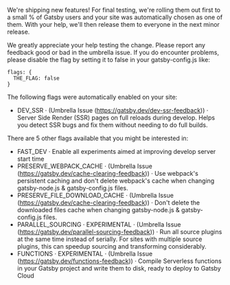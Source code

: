 We're shipping new features! For final testing, we're rolling them out first to a small % of Gatsby users
and your site was automatically chosen as one of them. With your help, we'll then release them to everyone in the next minor release.

We greatly appreciate your help testing the change. Please report any feedback good or bad in the umbrella issue. If you do encounter problems, please disable the flag by setting
it to false in your gatsby-config.js like:

```
flags: {
  THE_FLAG: false
}
```

The following flags were automatically enabled on your site:

- DEV_SSR · (Umbrella Issue (https://gatsby.dev/dev-ssr-feedback)) · Server Side Render (SSR) pages on full reloads during develop. Helps you detect SSR bugs and fix them without
  needing to do full builds.

There are 5 other flags available that you might be interested in:

- FAST_DEV · Enable all experiments aimed at improving develop server start time
- PRESERVE_WEBPACK_CACHE · (Umbrella Issue (https://gatsby.dev/cache-clearing-feedback)) · Use webpack's persistent caching and don't delete webpack's cache when changing
  gatsby-node.js & gatsby-config.js files.
- PRESERVE_FILE_DOWNLOAD_CACHE · (Umbrella Issue (https://gatsby.dev/cache-clearing-feedback)) · Don't delete the downloaded files cache when changing gatsby-node.js &
  gatsby-config.js files.
- PARALLEL_SOURCING · EXPERIMENTAL · (Umbrella Issue (https://gatsby.dev/parallel-sourcing-feedback)) · Run all source plugins at the same time instead of serially. For sites
  with multiple source plugins, this can speedup sourcing and transforming considerably.
- FUNCTIONS · EXPERIMENTAL · (Umbrella Issue (https://gatsby.dev/functions-feedback)) · Compile Serverless functions in your Gatsby project and write them to disk, ready to
  deploy to Gatsby Cloud
